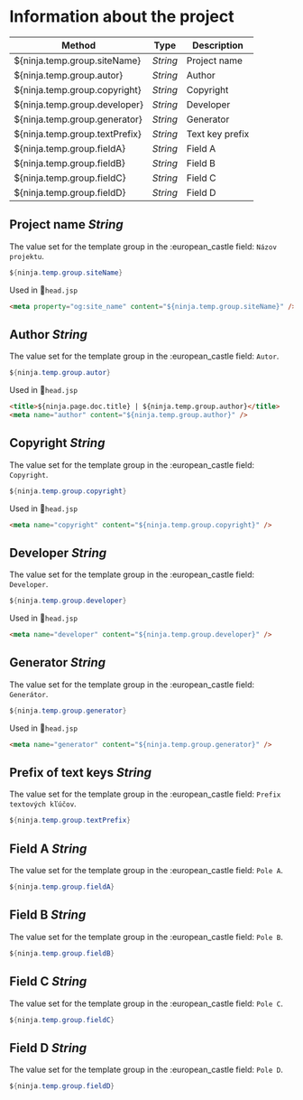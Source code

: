 # Information about the project

| Method | Type | Description |
| ------------------------------ | -------- | ----------------------- |
| ${ninja.temp.group.siteName}   | *String* | Project name |
| ${ninja.temp.group.autor}      | *String* | Author |
| ${ninja.temp.group.copyright}  | *String* | Copyright |
| ${ninja.temp.group.developer}  | *String* | Developer |
| ${ninja.temp.group.generator}  | *String* | Generator |
| ${ninja.temp.group.textPrefix} | *String* | Text key prefix |
| ${ninja.temp.group.fieldA}     | *String* | Field A |
| ${ninja.temp.group.fieldB}     | *String* | Field B |
| ${ninja.temp.group.fieldC}     | *String* | Field C |
| ${ninja.temp.group.fieldD}     | *String* | Field D |

## Project name *String*

The value set for the template group in the :european\_castle field: `Názov projektu`.

```java
${ninja.temp.group.siteName}
```

Used in :ghost:<code>head.jsp</code>

```html
<meta property="og:site_name" content="${ninja.temp.group.siteName}" />
```

## Author *String*

The value set for the template group in the :european\_castle field: `Autor`.

```java
${ninja.temp.group.autor}
```

Used in :ghost:<code>head.jsp</code>

```html
<title>${ninja.page.doc.title} | ${ninja.temp.group.author}</title>
<meta name="author" content="${ninja.temp.group.author}" />
```

## Copyright *String*

The value set for the template group in the :european\_castle field: `Copyright`.

```java
${ninja.temp.group.copyright}
```

Used in :ghost:<code>head.jsp</code>

```html
<meta name="copyright" content="${ninja.temp.group.copyright}" />
```

## Developer *String*

The value set for the template group in the :european\_castle field: `Developer`.

```java
${ninja.temp.group.developer}
```

Used in :ghost:<code>head.jsp</code>

```html
<meta name="developer" content="${ninja.temp.group.developer}" />
```

## Generator *String*

The value set for the template group in the :european\_castle field: `Generátor`.

```java
${ninja.temp.group.generator}
```

Used in :ghost:<code>head.jsp</code>

```html
<meta name="generator" content="${ninja.temp.group.generator}" />
```

## Prefix of text keys *String*

The value set for the template group in the :european\_castle field: `Prefix textových kľúčov`.

```java
${ninja.temp.group.textPrefix}
```

## Field A *String*

The value set for the template group in the :european\_castle field: `Pole A`.

```java
${ninja.temp.group.fieldA}
```

## Field B *String*

The value set for the template group in the :european\_castle field: `Pole B`.

```java
${ninja.temp.group.fieldB}
```

## Field C *String*

The value set for the template group in the :european\_castle field: `Pole C`.

```java
${ninja.temp.group.fieldC}
```

## Field D *String*

The value set for the template group in the :european\_castle field: `Pole D`.

```java
${ninja.temp.group.fieldD}
```
